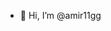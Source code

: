 - 👋 Hi, I’m @amir11gg

<!---
amir11gg/amir11gg is a ✨ special ✨ repository because its `README.md` (this file) appears on your GitHub profile.
You can click the Preview link to take a look at your changes.
--->
